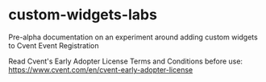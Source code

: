 # custom-widgets-labs
Pre-alpha documentation on an experiment around adding custom widgets to Cvent Event Registration

Read Cvent's Early Adopter License Terms and Conditions before use: https://www.cvent.com/en/cvent-early-adopter-license
